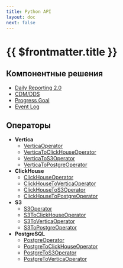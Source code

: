 ```yaml
---
title: Python API
layout: doc
next: false
---
```


# {{ $frontmatter.title }}

## Компонентные решения

- [Daily Reporting 2.0](daily_reporting/)
- [CDM/DDS]()
- [Progress Goal]()
- [Event Log]()


## Операторы

- **Vertica**
  - [VerticaOperator]()
  - [VerticaToClickHouseOperator]()
  - [VerticaToS3Operator]()
  - [VerticaToPostgreOperator]()
- **ClickHouse**
  - [ClickHouseOperator]()
  - [ClickHouseToVerticaOperator]()
  - [ClickHouseToS3Operator]()
  - [ClickHouseToPostgreOperator]()
- **S3**
  - [S3Operator]()
  - [S3ToClickHouseOperator]()
  - [S3ToVerticaOperator]()
  - [S3ToPostgreOperator]()
- **PostgreSQL**
  - [PostgreOperator]()
  - [PostgreToClickHouseOperator]()
  - [PostgreToS3Operator]()
  - [PostgreToVerticaOperator]()